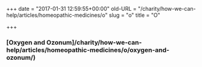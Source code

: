 +++
date = "2017-01-31 12:59:55+00:00"
old-URL = "/charity/how-we-can-help/articles/homeopathic-medicines/o"
slug = "o"
title = "O"

+++

### [Oxygen and Ozonum]/charity/how-we-can-help/articles/homeopathic-medicines/o/oxygen-and-ozonum/)

